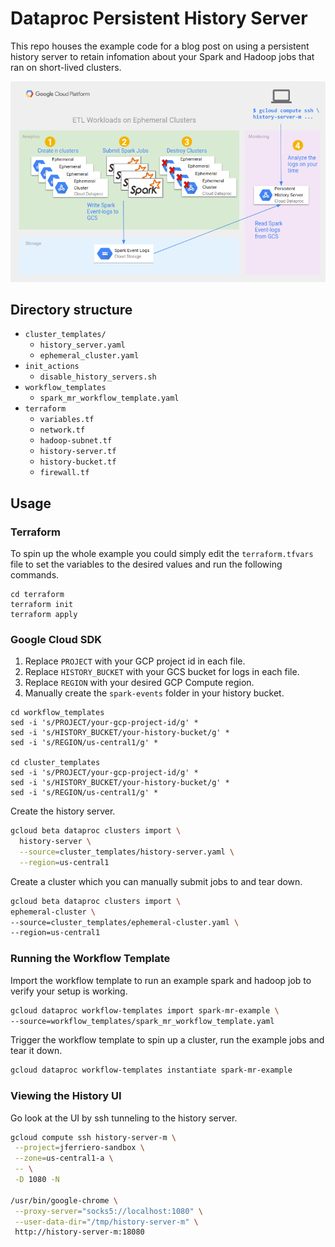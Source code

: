 # Dataproc Persistent History Server
This repo houses the example code for a blog post on using a persistent history
server to retain infomation about your Spark and Hadoop jobs that ran on short-lived
clusters.

![Architecture Diagram](img/persistent-history-arch.png)

## Directory structure

- `cluster_templates/`
  - `history_server.yaml`
  - `ephemeral_cluster.yaml` 
- `init_actions`
  - `disable_history_servers.sh`
- `workflow_templates`
  - `spark_mr_workflow_template.yaml`
- `terraform`
  - `variables.tf` 
  - `network.tf` 
  - `hadoop-subnet.tf` 
  - `history-server.tf` 
  - `history-bucket.tf` 
  - `firewall.tf` 

## Usage

### Terraform
To spin up the whole example you could simply edit the 
`terraform.tfvars` file to set the variables to the 
desired values and run the following commands.

```
cd terraform
terraform init
terraform apply
```

### Google Cloud SDK
1.  Replace `PROJECT` with your GCP project id in each file.
1.  Replace `HISTORY_BUCKET` with your GCS bucket for logs in each file.
1.  Replace `REGION` with your desired GCP Compute region.
1.  Manually create the `spark-events` folder in your history bucket.

```
cd workflow_templates
sed -i 's/PROJECT/your-gcp-project-id/g' *
sed -i 's/HISTORY_BUCKET/your-history-bucket/g' *
sed -i 's/REGION/us-central1/g' *

cd cluster_templates
sed -i 's/PROJECT/your-gcp-project-id/g' *
sed -i 's/HISTORY_BUCKET/your-history-bucket/g' *
sed -i 's/REGION/us-central1/g' *
```

Create the history server.

```sh
gcloud beta dataproc clusters import \
  history-server \
  --source=cluster_templates/history-server.yaml \
  --region=us-central1
```

Create a cluster which you can manually submit jobs to and tear down.

```sh
gcloud beta dataproc clusters import \
ephemeral-cluster \
--source=cluster_templates/ephemeral-cluster.yaml \
--region=us-central1
```

### Running the Workflow Template
Import the workflow template to run an example spark and hadoop job
to verify your setup is working.

```sh
gcloud dataproc workflow-templates import spark-mr-example \
--source=workflow_templates/spark_mr_workflow_template.yaml
```

Trigger the workflow template to spin up a cluster,
run the example jobs and tear it down.

```sh
gcloud dataproc workflow-templates instantiate spark-mr-example
```

### Viewing the History UI
Go look at the UI by ssh tunneling to the history server.

```sh
gcloud compute ssh history-server-m \
 --project=jferriero-sandbox \
 --zone=us-central1-a \
 -- \
 -D 1080 -N

/usr/bin/google-chrome \
 --proxy-server="socks5://localhost:1080" \
 --user-data-dir="/tmp/history-server-m" \
 http://history-server-m:18080
```
